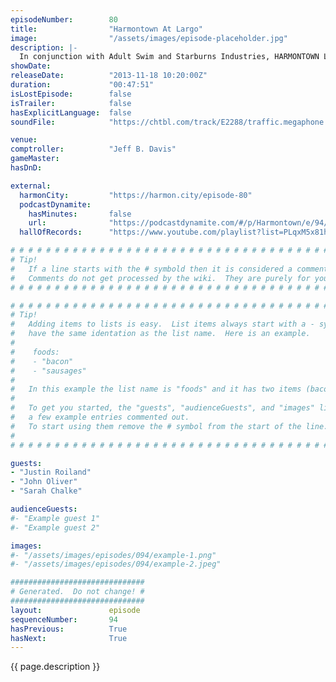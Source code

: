 ```yaml
---
episodeNumber:        80
title:                "Harmontown At Largo"
image:                "/assets/images/episode-placeholder.jpg"
description: |-
  In conjunction with Adult Swim and Starburns Industries, HARMONTOWN Live at Largo Coronet Theatre! Featuring Justin Roiland, John Oliver and Sarah Chalke! (Presented in 128kbps Stereo)
showDate:             
releaseDate:          "2013-11-18 10:20:00Z"
duration:             "00:47:51"
isLostEpisode:        false
isTrailer:            false
hasExplicitLanguage:  false
soundFile:            "https://chtbl.com/track/E2288/traffic.megaphone.fm/STA5537922667.mp3?updated=1555625941"

venue:                
comptroller:          "Jeff B. Davis"
gameMaster:           
hasDnD:               

external:
  harmonCity:         "https://harmon.city/episode-80"
  podcastDynamite:
    hasMinutes:       false
    url:              "https://podcastdynamite.com/#/p/Harmontown/e/94/80"
  hallOfRecords:      "https://www.youtube.com/playlist?list=PLqxM5x81hNObdfxl3IiROmw_QlqHOmnqw"

# # # # # # # # # # # # # # # # # # # # # # # # # # # # # # # # # # # # # # # # # # # # #
# Tip!
#   If a line starts with the # symbold then it is considered a comment.
#   Comments do not get processed by the wiki.  They are purely for your information.
# # # # # # # # # # # # # # # # # # # # # # # # # # # # # # # # # # # # # # # # # # # # #

# # # # # # # # # # # # # # # # # # # # # # # # # # # # # # # # # # # # # # # # # # # # #
# Tip!
#   Adding items to lists is easy.  List items always start with a - symbol and have
#   have the same identation as the list name.  Here is an example.
#
#    foods:
#    - "bacon"
#    - "sausages"
#
#   In this example the list name is "foods" and it has two items (bacon, and sausages).
#
#   To get you started, the "guests", "audienceGuests", and "images" lists below have
#   a few example entries commented out.
#   To start using them remove the # symbol from the start of the line.
#
# # # # # # # # # # # # # # # # # # # # # # # # # # # # # # # # # # # # # # # # # # # # #

guests:
- "Justin Roiland"
- "John Oliver"
- "Sarah Chalke"

audienceGuests:
#- "Example guest 1"
#- "Example guest 2"

images:
#- "/assets/images/episodes/094/example-1.png"
#- "/assets/images/episodes/094/example-2.jpeg"

##############################
# Generated.  Do not change! #
##############################
layout:               episode
sequenceNumber:       94
hasPrevious:          True
hasNext:              True
---
```


<!-- The episode description will be rendered here -->
{{ page.description }}

<!-- Add your content BELOW here -->
<!-- vvvvvvvvvvvvvvvvvvvvvvvvvvv -->




<!-- ^^^^^^^^^^^^^^^^^^^^^^^^^^^ -->
<!-- Add your content ABOVE here -->

<!-- The episode gallery will be rendered here -->